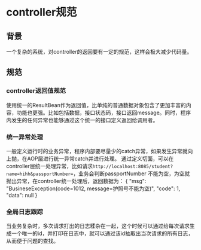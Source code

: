 # controller规范
## 背景
一个复杂的系统，对controller的返回要有一定的规范，这样会极大减少代码量。
## 规范
### controller返回值规范
使用统一的ResultBean作为返回值，比单纯的普通数据对象包含了更加丰富的内容，功能也更强。比如包括数据，接口状态码，接口返回message。同时，程序内发生的任何异常也能够通过这个统一的接口定义返回给调用者。
### 统一异常处理
一般定义运行时的业务异常，程序内部要尽量少的catch异常，如果发生异常就向上抛，在AOP层进行统一异常catch并进行处理。
通过定义切面，可以在controller层统一处理异常，比如请求`http://localhost:8085/student?name=hihh&passportNumber=`，业务会判断passportNumber
不能为空，为空就抛出异常，在controller统一处理后，返回数据为：
   {
   "msg": "BusineseException(code=1012, message=护照号不能为空)",
   "code": 1,
   "data": null
   }
### 全局日志跟踪
当业务复杂时，多次请求打出的日志糅杂在一起，这个时候可以通过给每次请求生成一个唯一的id，并打印在日志中，就可以通过该id抽取出当次请求的所有日志，从而便于问题的查找。
